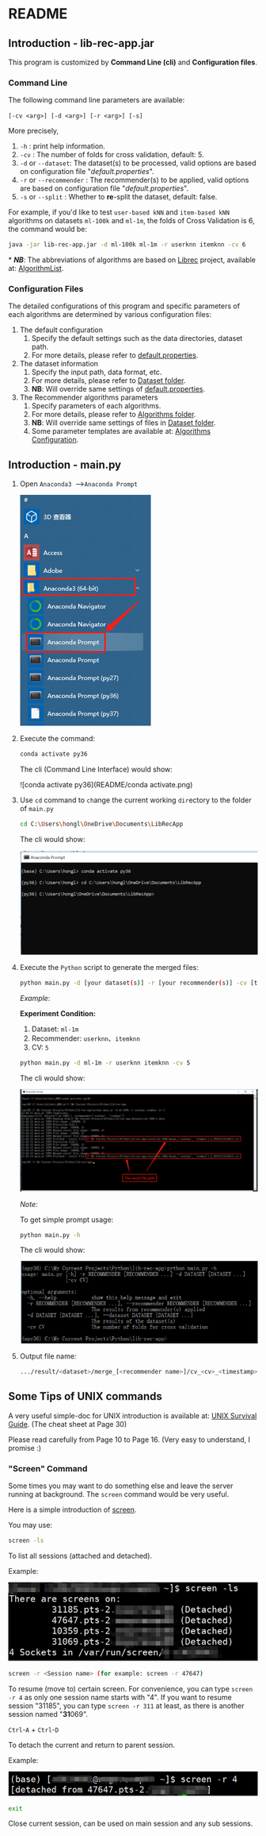 # README

## Introduction - lib-rec-app.jar 

This program  is customized by **Command Line (cli)** and **Configuration files**.

### Command Line

The following command line parameters are available:

`[-cv <arg>] [-d <arg>] [-r <arg>] [-s]`

More precisely,

1. `-h` : print help information.
2. `-cv` : The number of folds for cross validation, default: 5.
3. `-d` or `--dataset`:   The dataset(s) to be processed, valid options are based on configuration file "*default.properties*".
4. `-r` or `--recommender` : The recommender(s) to be applied, valid options are based on configuration file "*default.properties*".
5. `-s` or `--split` : Whether to **re**-split the dataset, default: false.

For example, if you'd like to test `user-based kNN` and `item-based kNN` algorithms on datasets `ml-100k` and `ml-1m`, the folds of Cross Validation is 6, the command would be:

``` bash
java -jar lib-rec-app.jar -d ml-100k ml-1m -r userknn itemknn -cv 6
```

\* ***NB***: The abbreviations of algorithms are based on [Librec](https://www.librec.net/) project, available at: [AlgorithmList](https://www.librec.net/dokuwiki/doku.php?id=AlgorithmList#recommender_algorithm_list).

### Configuration Files

The detailed configurations of this program and specific parameters of each algorithms are determined by various configuration files:

1. The default configuration
   1. Specify the default settings such as the data directories, dataset path.
   2. For more details, please refer to [default.properties](conf\default.properties).
2. The dataset information
   1. Specify the input path, data format, etc.
   2. For more details, please refer to [Dataset folder](conf/dataset).
   3. **NB**: Will override same settings of [default.properties](conf\default.properties).
3. The Recommender algorithms parameters
   1. Specify parameters of each algorithms.
   2. For more details, please refer to [Algorithms folder](conf\recommender).
   3. **NB**: Will override same settings of files in [Dataset folder](conf/dataset).
   4. Some parameter templates are available at: [Algorithms Configuration](https://www.librec.net/dokuwiki/doku.php?id=AlgorithmList#algorithm_configuration_list).



## Introduction - main.py

1. Open `Anaconda3 `-->`Anaconda Prompt`

   ![1544845945899](README/1544845945899.png)

2. Execute the command:

   ```bash
   conda activate py36
   ```

   The cli (Command Line Interface) would show:

   ![conda activate py36](README/conda activate.png)

3. Use `cd` command to `ch`ange the current working `dir`ectory to the folder of `main.py`

   ```bash
   cd C:\Users\hongl\OneDrive\Documents\LibRecApp
   ```

   The cli would show:

   ![](README/微信图片_20181215150220.png)

4. Execute the `Python` script to generate the merged files:

   ```bash
   python main.py -d [your dataset(s)] -r [your recommender(s)] -cv [the number of cross validation]
   ```

   *Example*:

   **Experiment Condition:**

   1. Dataset: `ml-1m`
   2. Recommender: `userknn`、`itemknn`
   3. CV: `5`

   ```bash
   python main.py -d ml-1m -r userknn itemknn -cv 5
   ```

   The cli would show:

   ![1544849359472](README/1544849359472.png)

   *Note:*

   To get simple prompt usage:

   ```bash
   python main.py -h
   ```

   The cli would show:

   ![1544849416380](README/1544849416380.png)

5. Output file name:

   ```bash
   .../result/<dataset>/merge_[<recommender name>]/cv_<cv>_<timestamp>.csv
   ```

   


## Some Tips of UNIX commands

A very useful simple-doc for UNIX introduction is available at: [UNIX Survival Guide](http://titan.csit.rmit.edu.au/~e70949/inductionguide.pdf). (The cheat sheet at Page 30)

Please read carefully from Page 10 to Page 16. (Very easy to understand, I promise :)

### "Screen" Command

Some times you may want to do something else and leave the server running at background. The `screen` command would be very useful.

Here is a simple introduction of [screen](http://aperiodic.net/screen/quick_reference).

You may use:

```bash
screen -ls
```

To list all sessions (attached and detached).

Example:

![1552758111990](README/1552758111990.png)



```bash
screen -r <Session name> (for example: screen -r 47647)
```

To resume (move to) certain screen. For convenience, you can type `screen -r 4` as only one session name starts with "4". If you want to resume session "31185", you can type `screen -r 311` at least, as there is another session named "**31**069".



`Ctrl`-`A` + `Ctrl`-`D`

To detach the current and return to parent session.

Example:

![1552758720346](README/1552758720346.png)



```bash
exit
```

Close current session, can be used on main session and any sub sessions.